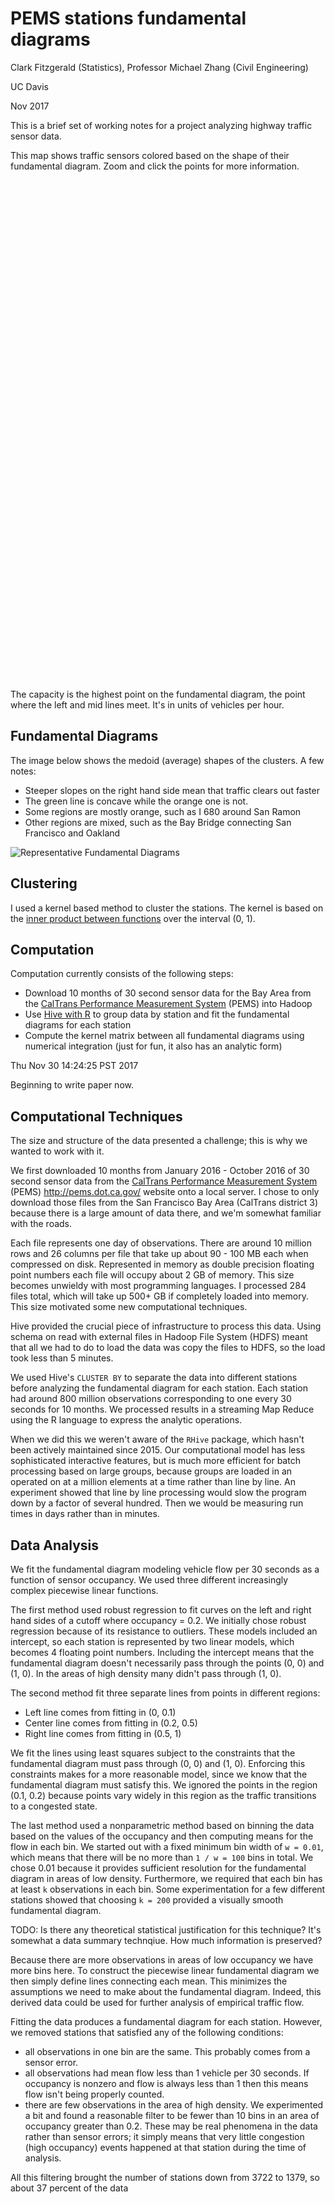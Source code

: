 # PEMS stations fundamental diagrams

Clark Fitzgerald (Statistics), Professor Michael Zhang (Civil Engineering)

UC Davis

Nov 2017

This is a brief set of working notes for a project analyzing highway
traffic sensor data. 

This map shows traffic sensors colored based on the shape of their
fundamental diagram. Zoom and click the points for more information.

<div id="mapid" style="width: 1000px; height: 800px;"></div>

<script type="text/javascript" src="maps.js"></script>

The capacity is the highest point on the fundamental diagram, the point
where the left and mid lines meet. It's in units of vehicles per hour.

## Fundamental Diagrams

The image below shows the medoid (average) shapes of the clusters. A few
notes:

- Steeper slopes on the right hand side mean that traffic clears out faster
- The green line is concave while the orange one is not.
- Some regions are mostly orange, such as I 680 around San Ramon
- Other regions are mixed, such as the Bay Bridge connecting San
  Francisco and Oakland

![Representative Fundamental Diagrams](cluster_fd.svg)

## Clustering

I used a kernel based method to cluster the stations. The kernel is based
on the [inner product between
functions](https://en.wikipedia.org/wiki/Dot_product#Functions) over the
interval (0, 1).

## Computation

Computation currently consists of the following steps:

- Download 10 months of 30 second sensor data for the Bay Area from the
[CalTrans Performance Measurement System](http://pems.dot.ca.gov/) (PEMS)
into Hadoop
- Use [Hive with R](http://clarkfitzg.github.io/2017/10/31/3-billion-rows-with-R/) to group data by station and fit the fundamental diagrams for each station
- Compute the kernel matrix between all fundamental diagrams using
  numerical integration (just for fun, it also has an analytic form)

Thu Nov 30 14:24:25 PST 2017

Beginning to write paper now.

## Computational Techniques

The size and structure of the data presented a challenge; this is why we
wanted to work with it. 

We first downloaded 10 months from January 2016 - October 2016 of 30 second sensor data from the
[CalTrans Performance Measurement System](http://pems.dot.ca.gov/) (PEMS)
http://pems.dot.ca.gov/ website onto a local server. I chose to only
download those files from the San Francisco Bay Area (CalTrans district 3)
because there is a large amount of data there, and we'm somewhat familiar
with the roads.

Each file represents one day of observations. There are around 10 million
rows and 26 columns per file that take up about 90 - 100 MB each when
compressed on disk. Represented in memory as double precision floating point numbers
each file will occupy about 2 GB of memory. This size becomes unwieldy with most
programming languages. I processed 284 files total, which will take up 500+
GB if completely loaded into memory. This size motivated some new
computational techniques.

Hive provided the crucial piece of infrastructure to process this data.
Using schema on read with external files in Hadoop File System (HDFS)
meant that all we had to do to load the data was copy the files to HDFS, so
the load took less than 5 minutes.

We used Hive's `CLUSTER BY` to separate the data into different stations
before analyzing the fundamental diagram for each station. Each station had
around 800 million observations corresponding to one every 30 seconds for
10 months. We processed results in a streaming Map Reduce using the R
language to express the analytic operations.

When we did this we weren't aware of the `RHive` package, which hasn't been
actively maintained since 2015. Our computational model has less
sophisticated interactive features, but is much more efficient for batch
processing based on large groups, because groups are loaded in an operated
on at a million elements at a time rather than line by line. An experiment
showed that line by line processing would slow the program down by a factor
of several hundred. Then we would be measuring run times in days rather
than in minutes.

## Data Analysis

We fit the fundamental diagram modeling vehicle flow per 30 seconds as a
function of sensor occupancy. We used three different increasingly complex
piecewise linear functions.

The first method used robust regression to fit curves on the left and right
hand sides of a cutoff where occupancy = 0.2. We initially chose robust
regression because of its resistance to outliers. These models included an
intercept, so each station is represented by two linear models, which
becomes 4 floating point numbers. Including the intercept means that the
fundamental diagram doesn't necessarily pass through the points (0, 0) and
(1, 0). In the areas of high density many didn't pass through (1, 0).

The second method fit three separate lines from points in different
regions:

- Left line comes from fitting in (0, 0.1)
- Center line comes from fitting in (0.2, 0.5)
- Right line comes from fitting in (0.5, 1)

We fit the lines using least squares subject to the constraints that the
fundamental diagram must pass through (0, 0) and (1, 0).
Enforcing this constraints makes for a more reasonable model, since we know
that the fundamental diagram must satisfy this.
We ignored the points in the region (0.1, 0.2) because points vary widely
in this region as the traffic transitions to a congested state.

The last method used a nonparametric method based on binning the data based
on the values of the occupancy and then computing means for the flow in
each bin. We started out with a fixed minimum bin width of `w = 0.01`,
which means that there will be no more than `1 / w = 100` bins in total.
We chose 0.01 because it provides sufficient resolution for the fundamental
diagram in areas of low density. Furthermore, we required that each bin
has at least `k` observations in each bin. Some experimentation for a few
different stations showed that choosing `k = 200` provided a visually
smooth fundamental diagram. 

TODO: Is there any theoretical statistical justification for this
technique? It's somewhat a data summary technqiue. How much information
is preserved?

Because there are more observations in areas of low occupancy we have more
bins here. To construct the piecewise linear fundamental diagram we then
simply define lines connecting each mean. This minimizes the assumptions we
need to make about the fundamental diagram. Indeed, this derived data could
be used for further analysis of empirical traffic flow.

Fitting the data produces a fundamental diagram for each station. However,
we removed stations that satisfied any of the following conditions:
- all observations in one bin are the same. This probably comes from a
  sensor error.
- all observations had mean flow less than 1 vehicle per 30 seconds. If
  occupancy is nonzero and flow is always less than 1 then this means flow
  isn't being properly counted.
- there are few observations in the area of high density. We experimented a
  bit and found a reasonable filter to be fewer than 10 bins in an area of
  occupancy greater than 0.2. These may be real phenomena in the data
rather than sensor errors; it simply means that very little congestion
(high occupancy) events happened at that station during the time of
analysis.

All this filtering brought the number of stations down from 3722 to 1379,
so about 37 percent of the data 
